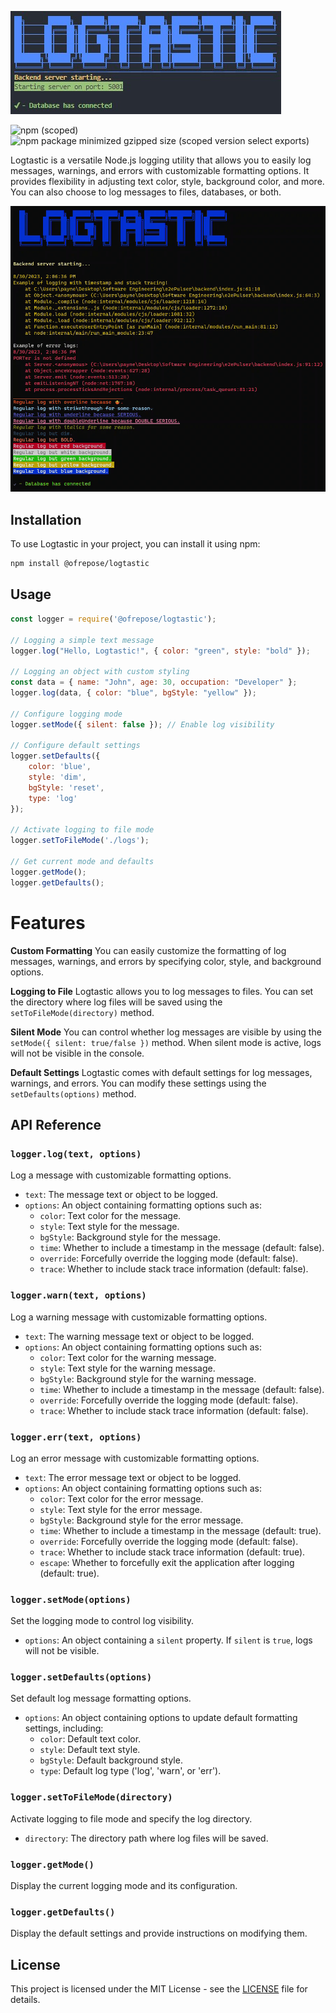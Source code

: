 [<img src="https://github.com/Ofrepose/Ofrepose/blob/master/imgs/logtastic2.jpg">](https://github.com/Ofrepose/Ofrepose/blob/master/imgs/logtastic2.jpg)

![npm (scoped)](https://img.shields.io/npm/v/%40ofrepose/logtastic)![npm package minimized gzipped size (scoped version select exports)](https://img.shields.io/bundlejs/size/%40ofrepose/logtastic%401.0.1)

Logtastic is a versatile Node.js logging utility that allows you to easily log messages, warnings, and errors with customizable formatting options. It provides flexibility in adjusting text color, style, background color, and more. You can also choose to log messages to files, databases, or both.

[<img src="https://github.com/Ofrepose/Ofrepose/blob/master/imgs/logtasticExampleNew.gif">](https://github.com/Ofrepose/Ofrepose/blob/master/imgs/logtasticExampleNew.gif)


## Installation

To use Logtastic in your project, you can install it using npm:

```bash
npm install @ofrepose/logtastic
```

## Usage

```javascript
const logger = require('@ofrepose/logtastic');

// Logging a simple text message
logger.log("Hello, Logtastic!", { color: "green", style: "bold" });

// Logging an object with custom styling
const data = { name: "John", age: 30, occupation: "Developer" };
logger.log(data, { color: "blue", bgStyle: "yellow" });

// Configure logging mode
logger.setMode({ silent: false }); // Enable log visibility

// Configure default settings
logger.setDefaults({
    color: 'blue',
    style: 'dim',
    bgStyle: 'reset',
    type: 'log'
});

// Activate logging to file mode
logger.setToFileMode('./logs');

// Get current mode and defaults
logger.getMode();
logger.getDefaults();
```

# Features

**Custom Formatting**
You can easily customize the formatting of log messages, warnings, and errors by specifying color, style, and background options.

**Logging to File**
Logtastic allows you to log messages to files. You can set the directory where log files will be saved using the `setToFileMode(directory)` method.

**Silent Mode**
You can control whether log messages are visible by using the `setMode({ silent: true/false })` method. When silent mode is active, logs will not be visible in the console.

**Default Settings**
Logtastic comes with default settings for log messages, warnings, and errors. You can modify these settings using the `setDefaults(options)` method.

## API Reference

### `logger.log(text, options)`

Log a message with customizable formatting options.

- `text`: The message text or object to be logged.
- `options`: An object containing formatting options such as:
  - `color`: Text color for the message.
  - `style`: Text style for the message.
  - `bgStyle`: Background style for the message.
  - `time`: Whether to include a timestamp in the message (default: false).
  - `override`: Forcefully override the logging mode (default: false).
  - `trace`: Whether to include stack trace information (default: false).

### `logger.warn(text, options)`

Log a warning message with customizable formatting options.

- `text`: The warning message text or object to be logged.
- `options`: An object containing formatting options such as:
  - `color`: Text color for the warning message.
  - `style`: Text style for the warning message.
  - `bgStyle`: Background style for the warning message.
  - `time`: Whether to include a timestamp in the message (default: false).
  - `override`: Forcefully override the logging mode (default: false).
  - `trace`: Whether to include stack trace information (default: false).

### `logger.err(text, options)`

Log an error message with customizable formatting options.

- `text`: The error message text or object to be logged.
- `options`: An object containing formatting options such as:
  - `color`: Text color for the error message.
  - `style`: Text style for the error message.
  - `bgStyle`: Background style for the error message.
  - `time`: Whether to include a timestamp in the message (default: true).
  - `override`: Forcefully override the logging mode (default: false).
  - `trace`: Whether to include stack trace information (default: true).
  - `escape`: Whether to forcefully exit the application after logging (default: true).

### `logger.setMode(options)`

Set the logging mode to control log visibility.

- `options`: An object containing a `silent` property. If `silent` is `true`, logs will not be visible.

### `logger.setDefaults(options)`

Set default log message formatting options.

- `options`: An object containing options to update default formatting settings, including:
  - `color`: Default text color.
  - `style`: Default text style.
  - `bgStyle`: Default background style.
  - `type`: Default log type ('log', 'warn', or 'err').

### `logger.setToFileMode(directory)`

Activate logging to file mode and specify the log directory.

- `directory`: The directory path where log files will be saved.

### `logger.getMode()`

Display the current logging mode and its configuration.

### `logger.getDefaults()`

Display the default settings and provide instructions on modifying them.

## License

This project is licensed under the MIT License - see the [LICENSE](LICENSE) file for details.
